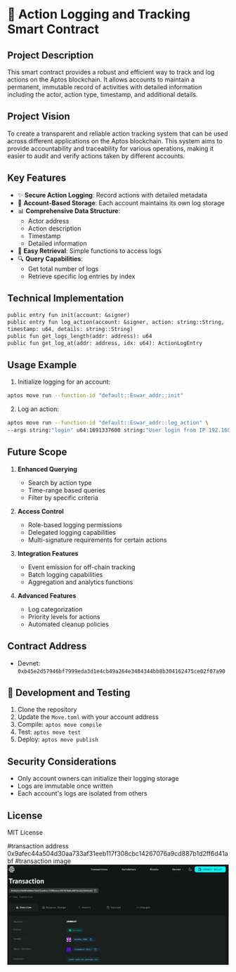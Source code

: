 # 📝 Action Logging and Tracking Smart Contract

## Project Description
This smart contract provides a robust and efficient way to track and log actions on the Aptos blockchain. It allows accounts to maintain a permanent, immutable record of activities with detailed information including the actor, action type, timestamp, and additional details.

## Project Vision
To create a transparent and reliable action tracking system that can be used across different applications on the Aptos blockchain. This system aims to provide accountability and traceability for various operations, making it easier to audit and verify actions taken by different accounts.

## Key Features
- ✨ **Secure Action Logging**: Record actions with detailed metadata
- 🔐 **Account-Based Storage**: Each account maintains its own log storage
- 📊 **Comprehensive Data Structure**: 
  - Actor address
  - Action description
  - Timestamp
  - Detailed information
- 📖 **Easy Retrieval**: Simple functions to access logs
- 🔍 **Query Capabilities**: 
  - Get total number of logs
  - Retrieve specific log entries by index

## Technical Implementation
```move
public entry fun init(account: &signer)
public entry fun log_action(account: &signer, action: string::String, timestamp: u64, details: string::String)
public fun get_logs_length(addr: address): u64
public fun get_log_at(addr: address, idx: u64): ActionLogEntry
```

## Usage Example
1. Initialize logging for an account:
```bash
aptos move run --function-id "default::Eswar_addr::init"
```

2. Log an action:
```bash
aptos move run --function-id "default::Eswar_addr::log_action" \
--args string:"login" u64:1691337600 string:"User login from IP 192.168.1.1"
```

## Future Scope
1. **Enhanced Querying**
   - Search by action type
   - Time-range based queries
   - Filter by specific criteria

2. **Access Control**
   - Role-based logging permissions
   - Delegated logging capabilities
   - Multi-signature requirements for certain actions

3. **Integration Features**
   - Event emission for off-chain tracking
   - Batch logging capabilities
   - Aggregation and analytics functions

4. **Advanced Features**
   - Log categorization
   - Priority levels for actions
   - Automated cleanup policies

## Contract Address
- Devnet: `0xb45e2d57946bf7999eda3d1e4cb49a264e3484344bb8b304162475ce02f07a90`

## 🔧 Development and Testing
1. Clone the repository
2. Update the `Move.toml` with your account address
3. Compile: `aptos move compile`
4. Test: `aptos move test`
5. Deploy: `aptos move publish`

## Security Considerations
- Only account owners can initialize their logging storage
- Logs are immutable once written
- Each account's logs are isolated from others

## License
MIT License

#transaction address
0x9afec44a504d30aa733af31eeb117f308cbc14267076a9cd887b1d2ff6d41abf
#transaction image 
![alt text](<Screenshot 2025-08-06 125431.png>)